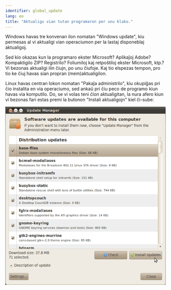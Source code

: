 ```yaml
---
identifier: global_update
lang: eo
title: "Aktualigu vian tutan programaron per unu klako."
---
```


Windows havas tre konvenan ilon nomatan "Windows update", kiu permesas al vi aktualigi vian operaciumon per la lastaj disponeblaj aktualigoj.

Sed kio okazas kun la programaro ekster Microsoft? Aplikaĵoj Adobe? Kompaktigilo ZIP? Registrilo? Foliumiloj kaj retpoŝtiloj ekster Microsoft, ktp.? Vi bezonas aktualigi ilin ĉiujn, po unu ĉiufoje. Kaj tio elspezas tempon, pro tio ke ĉiuj havas sian propran (mem)aktualigilon.

Linux havas centran lokon nomatan "Pakaĵa administrilo", kiu okupiĝas pri ĉio instalita en via operaciumo, sed ankaŭ pri ĉiu peco de programo kiun havas via komputilo. Do, se vi volas teni <i>ĉion</i> aktualigitan, la nura afero kiun vi bezonas fari estas premi la butonon "Instali aktualigojn" kiel ĉi-sube:

<img src="/img/global_update.png" />




